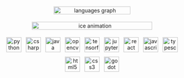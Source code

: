 <div align="center"
     style="display: flex;
            flex-wrap: wrap;
            justify-content: center;
            align-items: flex-start;
            gap: 20px;           /* space between items */
            padding: 20px 0;     /* top/bottom padding */
            ">

  <div style="flex: 1 1 300px;
              max-width: 320px;">
    <img
      src="https://github-readme-stats.vercel.app/api/top-langs?username=Blacbrd&locale=en&hide_title=false&layout=compact&card_width=240&langs_count=6&theme=dark&hide_border=false"
      alt="languages graph"
      style="width: 80%; height: auto;"
    />
  </div>

  <!-- ANIMATED GIF -->
  <div style="flex: 1 1 300px;
              max-width: 320px;">
    <img
      src="https://www.icegif.com/wp-content/uploads/icegif-6980.gif"
      alt="ice animation"
      style="width: 100%; height: auto;"
    />
  </div>

  <!-- TOOL ICONS (WRAPPING ITSELF) -->
  <div style="flex: 1 1 300px;
              max-width: 600px;
              display: flex;
              flex-wrap: wrap;
              justify-content: center;
              gap: 12px;    /* space between icons */
              align-items: center;">
    <img src="https://cdn.jsdelivr.net/gh/devicons/devicon/icons/python/python-original.svg"
         alt="python"
         style="width: 40px; height: auto;" />
    <img src="https://cdn.jsdelivr.net/gh/devicons/devicon/icons/csharp/csharp-original.svg"
         alt="csharp"
         style="width: 40px; height: auto;" />
    <img src="https://cdn.jsdelivr.net/gh/devicons/devicon/icons/java/java-original.svg"
         alt="java"
         style="width: 40px; height: auto;" />
    <img src="https://cdn.jsdelivr.net/gh/devicons/devicon/icons/opencv/opencv-original.svg"
         alt="opencv"
         style="width: 40px; height: auto;" />
    <img src="https://cdn.jsdelivr.net/gh/devicons/devicon/icons/tensorflow/tensorflow-original.svg"
         alt="tensorflow"
         style="width: 40px; height: auto;" />
    <img src="https://cdn.jsdelivr.net/gh/devicons/devicon/icons/jupyter/jupyter-original.svg"
         alt="jupyter"
         style="width: 40px; height: auto;" />
    <img src="https://cdn.jsdelivr.net/gh/devicons/devicon/icons/react/react-original.svg"
         alt="react"
         style="width: 40px; height: auto;" />
    <img src="https://cdn.jsdelivr.net/gh/devicons/devicon/icons/javascript/javascript-original.svg"
         alt="javascript"
         style="width: 40px; height: auto;" />
    <img src="https://cdn.jsdelivr.net/gh/devicons/devicon/icons/typescript/typescript-original.svg"
         alt="typescript"
         style="width: 40px; height: auto;" />
    <img src="https://cdn.jsdelivr.net/gh/devicons/devicon/icons/html5/html5-original.svg"
         alt="html5"
         style="width: 40px; height: auto;" />
    <img src="https://cdn.jsdelivr.net/gh/devicons/devicon/icons/css3/css3-original.svg"
         alt="css3"
         style="width: 40px; height: auto;" />
    <img src="https://cdn.jsdelivr.net/gh/devicons/devicon/icons/godot/godot-original.svg"
         alt="godot"
         style="width: 40px; height: auto;" />
  </div>

</div>
